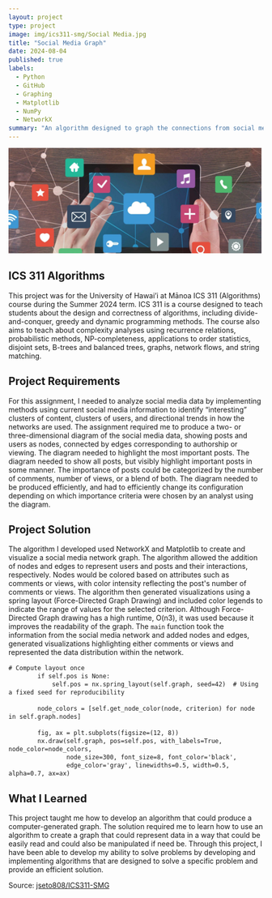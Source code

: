 ```yaml
---
layout: project
type: project
image: img/ics311-smg/Social Media.jpg
title: "Social Media Graph"
date: 2024-08-04
published: true
labels:
  - Python
  - GitHub
  - Graphing
  - Matplotlib
  - NumPy
  - NetworkX
summary: "An algorithm designed to graph the connections from social media posts for ICS 311."
---
```


<div class="text-center p-4">
  <img width="500px" src="../img/ics311-smg/SM Graph.jpg" class="img-thumbnail" >
</div>

## ICS 311 Algorithms
This project was for the University of Hawai’i at Mānoa ICS 311 (Algorithms) course during the Summer 2024 term. ICS 311 is a course designed to teach students about the design and correctness of algorithms, including divide-and-conquer, greedy and dynamic programming methods. The course also aims to teach about complexity analyses using recurrence relations, probabilistic methods, NP-completeness, applications to order statistics, disjoint sets, B-trees and balanced trees, graphs, network flows, and string matching.

## Project Requirements
For this assignment, I needed to analyze social media data by implementing methods using current social media information to identify “interesting” clusters of content, clusters of users, and directional trends in how the networks are used. The assignment required me to produce a two- or three-dimensional diagram of the social media data, showing posts and users  as nodes, connected by edges corresponding to authorship or viewing. The diagram needed to highlight the most important posts. The diagram needed to show all posts, but visibly highlight important posts in some manner. The importance of posts could be categorized by the number of comments, number of views, or a blend of both. The diagram needed to be produced efficiently, and had to efficiently change its configuration depending on which importance criteria were chosen by an analyst using the diagram.

## Project Solution
The algorithm I developed used NetworkX and Matplotlib to create and visualize a social media network graph. The algorithm allowed the addition of nodes and edges to represent users and posts and their interactions, respectively. Nodes would be colored based on attributes such as comments or views, with color intensity reflecting the post's number of comments or views. The algorithm then generated visualizations using a spring layout (Force-Directed Graph Drawing) and included color legends to indicate the range of values for the selected criterion. Although Force-Directed Graph drawing has a high runtime, O(n3), it was used because it improves the readability of the graph. The `main` function took the information from the social media network and added nodes and edges, generated visualizations highlighting either comments or views and represented the data distribution within the network.

```
# Compute layout once
        if self.pos is None:
            self.pos = nx.spring_layout(self.graph, seed=42)  # Using a fixed seed for reproducibility

        node_colors = [self.get_node_color(node, criterion) for node in self.graph.nodes]

        fig, ax = plt.subplots(figsize=(12, 8))
        nx.draw(self.graph, pos=self.pos, with_labels=True, node_color=node_colors,
                node_size=300, font_size=8, font_color='black',
                edge_color='gray', linewidths=0.5, width=0.5, alpha=0.7, ax=ax)
```

## What I Learned
This project taught me how to develop an algorithm that could produce a computer-generated graph. The solution required me to learn how to use an algorithm to create a graph that could represent data in a way that could be easily read and could also be manipulated if need be. Through this project, I have been able to develop my ability to solve problems by developing and implementing algorithms that are designed to solve a specific problem and provide an efficient solution.

Source: <a href="https://github.com/jseto808/ICS311-SMG.git"><i class="large github icon "></i>jseto808/ICS311-SMG</a>
